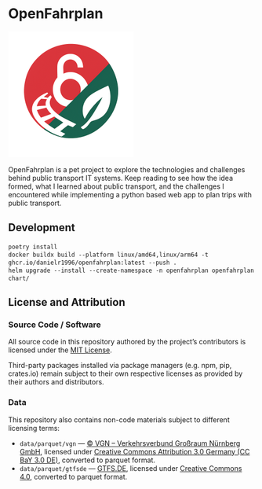 # OpenFahrplan
<img src="src/openfahrplan/assets/favicon2.png" width="256">

OpenFahrplan is a pet project to explore the technologies and challenges behind public transport IT systems.
Keep reading to see how the idea formed, what I learned about public transport, and the challenges I encountered while
implementing a python based web app to plan trips with public transport.

## Development
```shell
poetry install
docker buildx build --platform linux/amd64,linux/arm64 -t ghcr.io/danielr1996/openfahrplan:latest --push .
helm upgrade --install --create-namespace -n openfahrplan openfahrplan chart/
```

## License and Attribution
### Source Code / Software
All source code in this repository authored by the project’s contributors is licensed under the [MIT License](./LICENSE.md).

Third-party packages installed via package managers (e.g. npm, pip, crates.io) remain subject to their own respective licenses as provided by their authors and distributors.

### Data
This repository also contains non-code materials subject to different licensing terms:

- `data/parquet/vgn` — [© VGN – Verkehrsverbund Großraum Nürnberg GmbH](https://www.vgn.de/web-entwickler/open-data/), licensed under [Creative Commons Attribution 3.0 Germany (CC BaY 3.0 DE)](https://creativecommons.org/licenses/by/3.0/de/), converted to parquet format.
- `data/parquet/gtfsde` —  [GTFS.DE](https://gtfs.de), licensed under [Creative Commons 4.0](https://creativecommons.org/licenses/by/4.0/), converted to parquet format.

